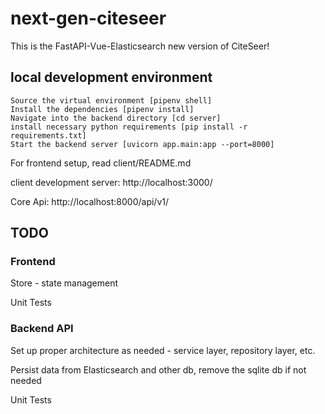 # next-gen-citeseer
This is the FastAPI-Vue-Elasticsearch new version of CiteSeer!

## local development environment

```
Source the virtual environment [pipenv shell]
Install the dependencies [pipenv install]
Navigate into the backend directory [cd server]
install necessary python requirements [pip install -r requirements.txt]
Start the backend server [uvicorn app.main:app --port=8000]
```
For frontend setup, read client/README.md

client development server: http://localhost:3000/

Core Api: http://localhost:8000/api/v1/

## TODO
### Frontend
Store - state management

Unit Tests
### Backend API
Set up proper architecture as needed - service layer, repository layer, etc. 

Persist data from Elasticsearch and other db, remove the sqlite db if not needed

Unit Tests
